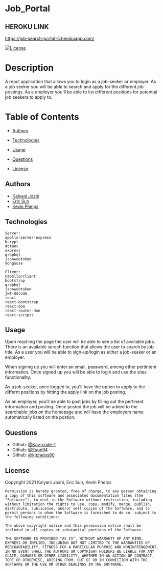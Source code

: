 # Job_Portal

## HEROKU LINK
https://job-search-portal-5.herokuapp.com/


[![License](https://img.shields.io/badge/License-MIT-green)](https://opensource.org/licenses/MIT)


  # Description
  
A react application that allows you to login as a job-seeker or employer. As a job seeker you will be able to search and apply for the different job postings. As a employer you'll be able to list different positions for potential job seekers to apply to.

  # Table of Contents
  * [Authors](#authors)
  
  * [Technologies](#technologies)

  * [Usage](#usage)
  
  * [Questions](#questions)

  * [License](#license)

  ## Authors
  * [Kalyani Joshi](https://github.com/Kay-code-1?tab=repositories)
  * [Eric Sun](https://github.com/Esun94?tab=repositories)
  * [Kevin Phelps](https://github.com/kjphelps90?tab=repositories)
  
  ## Technologies
    Server:
    apollo-server-express
    bcrypt
    dotenv
    express
    graphql
    jsonwebtoken
    mongoose

    Client:
    @apollo/client
    bootstrap
    graphql
    jsonwebtoken
    jwt-decode
    react
    react-bootstrap
    react-dom
    react-router-dom
    react-scripts

  ## Usage

  Upon reaching the page the user will be able to see a list of available jobs. There is an available serach function that allows the user to search by job title. As a user you will be able to sign-up/login as either a job-seeker or an employer. 
  
  When signing up you will enter an email, password, among other pertintent information. Once signed up you will be able to login and use the sites functionality.

  As a job-seeker, once logged in, you'll have the option to apply to the differnt positions by hitting the apply link on the job posting.

  As an employer, you'll be able to post jobs by filling out the pertinent information and posting. Once posted the job will be added to the searchable jobs on the homepage and will have the employers name automatically listed on the postion.

  ## Questions
  * Github: [@Kay-code-1](https://github.com/Kay-code-1?tab=repositories)
  * Github: [@Esun94](https://github.com/Esun94?tab=repositories)
  * Github: [@kjphelps90](https://github.com/kjphelps90?tab=repositories)

  
  
  ## License
   Copyright 2021 Kalyani Joshi, Eric Sun, Kevin Phelps

    Permission is hereby granted, free of charge, to any person obtaining a copy of this software and associated documentation files (the "Software"), to deal in the Software without restriction, including without limitation the rights to use, copy, modify, merge, publish, distribute, sublicense, and/or sell copies of the Software, and to permit persons to whom the Software is furnished to do so, subject to the following conditions:

    The above copyright notice and this permission notice shall be included in all copies or substantial portions of the Software.

    THE SOFTWARE IS PROVIDED "AS IS", WITHOUT WARRANTY OF ANY KIND, EXPRESS OR IMPLIED, INCLUDING BUT NOT LIMITED TO THE WARRANTIES OF MERCHANTABILITY, FITNESS FOR A PARTICULAR PURPOSE AND NONINFRINGEMENT. IN NO EVENT SHALL THE AUTHORS OR COPYRIGHT HOLDERS BE LIABLE FOR ANY CLAIM, DAMAGES OR OTHER LIABILITY, WHETHER IN AN ACTION OF CONTRACT, TORT OR OTHERWISE, ARISING FROM, OUT OF OR IN CONNECTION WITH THE SOFTWARE OR THE USE OR OTHER DEALINGS IN THE SOFTWARE.
  
